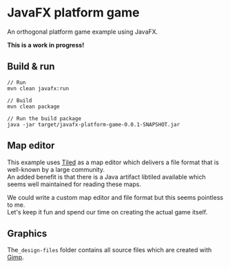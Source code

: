 # JavaFX platform game

An orthogonal platform game example using JavaFX.

**This is a work in progress!**

## Build & run

    // Run
    mvn clean javafx:run

    // Build
    mvn clean package
    
    // Run the build package
    java -jar target/javafx-platform-game-0.0.1-SNAPSHOT.jar 

## Map editor

This example uses [Tiled](https://www.mapeditor.org/) as a map editor which delivers a file format that is well-known by a large community.  
An added benefit is that there is a Java artifact libtiled available which seems well maintained for reading these maps.

We could write a custom map editor and file format but this seems pointless to me.  
Let's keep it fun and spend our time on creating the actual game itself.

## Graphics

The`_design-files` folder contains all source files which are created with [Gimp](https://www.gimp.org/). 
